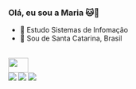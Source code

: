 ### Olá, eu sou a Maria 🐱👋


- 🔭 Estudo Sistemas de Infomação
- 🌱 Sou de Santa Catarina, Brasil

<head>
    <body>
        <div style="display: inline_blank"><br>
<img src="https://cdn.jsdelivr.net/gh/devicons/devicon/icons/javascript/javascript-original.svg" height="30" width="40" />
</div>

<div>
    <a href="https://www.instagram.com/fatimagroh/" targer="balnk"> <img src="https://img.shields.io/badge/Instagram-E4405F?style=for-the-badge&logo=instagram&logoColor=white" target="blank"></a>
    <a href="https://www.twitch.tv/tataziinn" targer="balnk"> <img src="https://img.shields.io/badge/Twitch-9146FF?style=for-the-badge&logo=twitch&logoColor=white" target="blank"></a>
    <a href="https://www.linkedin.com/in/fatima-groh-b0814226b/" targer="balnk"> <img src="https://img.shields.io/badge/LinkedIn-0077B5?style=for-the-badge&logo=linkedin&logoColor=white" target="blank"></a>
</div>

</head>
